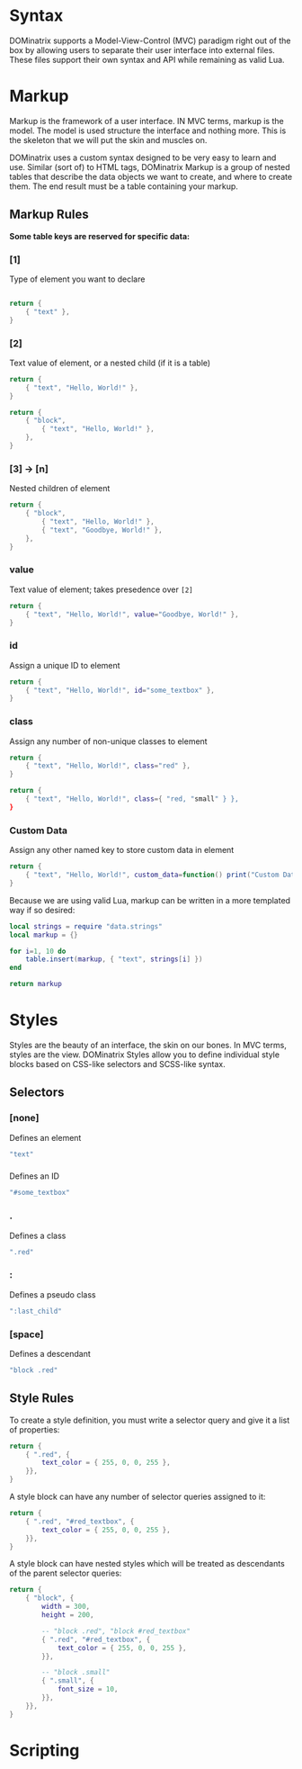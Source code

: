# Syntax

DOMinatrix supports a Model-View-Control (MVC) paradigm right out of the box by allowing users to separate their user interface into external files. These files support their own syntax and API while remaining as valid Lua.

# Markup

Markup is the framework of a user interface. IN MVC terms, markup is the model. The model is used structure the interface and nothing more. This is the skeleton that we will put the skin and muscles on.

DOMinatrix uses a custom syntax designed to be very easy to learn and use. Similar (sort of) to HTML tags, DOMinatrix Markup is a group of nested tables that describe the data objects we want to create, and where to create them. The end result must be a table containing your markup.

## Markup Rules

**Some table keys are reserved for specific data:**

### [1]

Type of element you want to declare

```lua

return {
	{ "text" },
}
```

### [2]

Text value of element, or a nested child (if it is a table)

```lua
return {
	{ "text", "Hello, World!" },
}
```

```lua
return {
	{ "block",
		{ "text", "Hello, World!" },
	},
}
```

### [3] -> [n]

Nested children of element

```lua
return {
	{ "block",
		{ "text", "Hello, World!" },
		{ "text", "Goodbye, World!" },
	},
}
```

### value

Text value of element; takes presedence over `[2]`

```lua
return {
	{ "text", "Hello, World!", value="Goodbye, World!" },
}
```

### id

Assign a unique ID to element

```lua
return {
	{ "text", "Hello, World!", id="some_textbox" },
}
```

### class

Assign any number of non-unique classes to element

```lua
return {
	{ "text", "Hello, World!", class="red" },
}
```

```lua
return {
	{ "text", "Hello, World!", class={ "red, "small" } },
}
```

### Custom Data

Assign any other named key to store custom data in element

```lua
return {
	{ "text", "Hello, World!", custom_data=function() print("Custom Data!") end },
}
```

Because we are using valid Lua, markup can be written in a more templated way if so desired:

```lua
local strings = require "data.strings"
local markup = {}

for i=1, 10 do
	table.insert(markup, { "text", strings[i] })
end

return markup

```

# Styles

Styles are the beauty of an interface, the skin on our bones. In MVC terms, styles are the view. DOMinatrix Styles allow you to define individual style blocks based on CSS-like selectors and SCSS-like syntax.

## Selectors

### [none]

Defines an element

```lua
"text"
```

### #

Defines an ID

```lua
"#some_textbox"
```

### .

Defines a class

```lua
".red"
```

### :

Defines a pseudo class

```lua
":last_child"
```

### [space]

Defines a descendant

```lua
"block .red"
```

## Style Rules

 To create a style definition, you must write a selector query and give it a list of properties:

```lua
return {
	{ ".red", {
		text_color = { 255, 0, 0, 255 },
	}},
}
```

A style block can have any number of selector queries assigned to it:

```lua
return {
	{ ".red", "#red_textbox", {
		text_color = { 255, 0, 0, 255 },
	}},
}
```

A style block can have nested styles which will be treated as descendants of the parent selector queries:

```lua
return {
	{ "block", {
		width = 300,
		height = 200,

		-- "block .red", "block #red_textbox"
		{ ".red", "#red_textbox", {
			text_color = { 255, 0, 0, 255 },
		}},

		-- "block .small"
		{ ".small", {
			font_size = 10,
		}},
	}},
}
```

# Scripting
